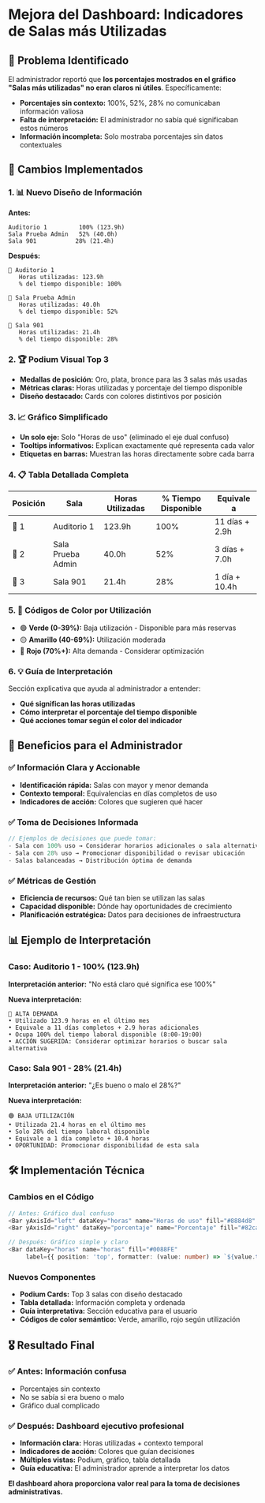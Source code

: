 # Mejora del Dashboard: Indicadores de Salas más Utilizadas

## 🎯 Problema Identificado

El administrador reportó que **los porcentajes mostrados en el gráfico "Salas más utilizadas" no eran claros ni útiles**. Específicamente:

- **Porcentajes sin contexto:** 100%, 52%, 28% no comunicaban información valiosa
- **Falta de interpretación:** El administrador no sabía qué significaban estos números
- **Información incompleta:** Solo mostraba porcentajes sin datos contextuales

## 🔄 Cambios Implementados

### 1. 📊 **Nuevo Diseño de Información**

**Antes:**
```
Auditorio 1         100% (123.9h)
Sala Prueba Admin   52% (40.0h)  
Sala 901           28% (21.4h)
```

**Después:**
```
🥇 Auditorio 1
   Horas utilizadas: 123.9h
   % del tiempo disponible: 100%

🥈 Sala Prueba Admin  
   Horas utilizadas: 40.0h
   % del tiempo disponible: 52%

🥉 Sala 901
   Horas utilizadas: 21.4h
   % del tiempo disponible: 28%
```

### 2. 🏆 **Podium Visual Top 3**

- **Medallas de posición:** Oro, plata, bronce para las 3 salas más usadas
- **Métricas claras:** Horas utilizadas y porcentaje del tiempo disponible
- **Diseño destacado:** Cards con colores distintivos por posición

### 3. 📈 **Gráfico Simplificado**

- **Un solo eje:** Solo "Horas de uso" (eliminado el eje dual confuso)
- **Tooltips informativos:** Explican exactamente qué representa cada valor
- **Etiquetas en barras:** Muestran las horas directamente sobre cada barra

### 4. 📋 **Tabla Detallada Completa**

| Posición | Sala | Horas Utilizadas | % Tiempo Disponible | Equivale a |
|----------|------|------------------|---------------------|------------|
| 🥇 1 | Auditorio 1 | 123.9h | 100% | 11 días + 2.9h |
| 🥈 2 | Sala Prueba Admin | 40.0h | 52% | 3 días + 7.0h |
| 🥉 3 | Sala 901 | 21.4h | 28% | 1 día + 10.4h |

### 5. 🎯 **Códigos de Color por Utilización**

- 🟢 **Verde (0-39%):** Baja utilización - Disponible para más reservas
- 🟡 **Amarillo (40-69%):** Utilización moderada  
- 🔴 **Rojo (70%+):** Alta demanda - Considerar optimización

### 6. 💡 **Guía de Interpretación**

Sección explicativa que ayuda al administrador a entender:
- **Qué significan las horas utilizadas**
- **Cómo interpretar el porcentaje del tiempo disponible**
- **Qué acciones tomar según el color del indicador**

## 🎯 Beneficios para el Administrador

### ✅ **Información Clara y Accionable**
- **Identificación rápida:** Salas con mayor y menor demanda
- **Contexto temporal:** Equivalencias en días completos de uso
- **Indicadores de acción:** Colores que sugieren qué hacer

### ✅ **Toma de Decisiones Informada**
```typescript
// Ejemplos de decisiones que puede tomar:
- Sala con 100% uso → Considerar horarios adicionales o sala alternativa
- Sala con 28% uso → Promocionar disponibilidad o revisar ubicación
- Salas balanceadas → Distribución óptima de demanda
```

### ✅ **Métricas de Gestión**
- **Eficiencia de recursos:** Qué tan bien se utilizan las salas
- **Capacidad disponible:** Dónde hay oportunidades de crecimiento  
- **Planificación estratégica:** Datos para decisiones de infraestructura

## 📊 Ejemplo de Interpretación

### Caso: Auditorio 1 - 100% (123.9h)

**Interpretación anterior:** "No está claro qué significa ese 100%"

**Nueva interpretación:**
```
🔴 ALTA DEMANDA
• Utilizado 123.9 horas en el último mes
• Equivale a 11 días completos + 2.9 horas adicionales  
• Ocupa 100% del tiempo laboral disponible (8:00-19:00)
• ACCIÓN SUGERIDA: Considerar optimizar horarios o buscar sala alternativa
```

### Caso: Sala 901 - 28% (21.4h)

**Interpretación anterior:** "¿Es bueno o malo el 28%?"

**Nueva interpretación:**
```
🟢 BAJA UTILIZACIÓN  
• Utilizada 21.4 horas en el último mes
• Solo 28% del tiempo laboral disponible
• Equivale a 1 día completo + 10.4 horas
• OPORTUNIDAD: Promocionar disponibilidad de esta sala
```

## 🛠️ Implementación Técnica

### Cambios en el Código
```typescript
// Antes: Gráfico dual confuso
<Bar yAxisId="left" dataKey="horas" name="Horas de uso" fill="#8884d8" />
<Bar yAxisId="right" dataKey="porcentaje" name="Porcentaje" fill="#82ca9d" />

// Después: Gráfico simple y claro  
<Bar dataKey="horas" name="horas" fill="#0088FE" 
     label={{ position: 'top', formatter: (value: number) => `${value.toFixed(1)}h` }} />
```

### Nuevos Componentes
- **Podium Cards:** Top 3 salas con diseño destacado
- **Tabla detallada:** Información completa y ordenada
- **Guía interpretativa:** Sección educativa para el usuario
- **Códigos de color semántico:** Verde, amarillo, rojo según utilización

## 🎖️ Resultado Final

### ✅ **Antes:** Información confusa
- Porcentajes sin contexto
- No se sabía si era bueno o malo
- Gráfico dual complicado

### ✅ **Después:** Dashboard ejecutivo profesional
- **Información clara:** Horas utilizadas + contexto temporal
- **Indicadores de acción:** Colores que guían decisiones  
- **Múltiples vistas:** Podium, gráfico, tabla detallada
- **Guía educativa:** El administrador aprende a interpretar los datos

**El dashboard ahora proporciona valor real para la toma de decisiones administrativas.** 